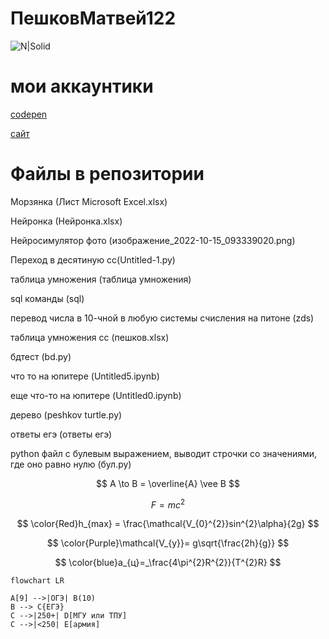 # ПешковМатвей122
![N|Solid](https://sun9-18.userapi.com/impf/4HxCeVZazSqyNtuz7-Jva_Ywcta_rbMkZM43QQ/rxC7LJWgX5g.jpg?size=1600x1280&quality=96&sign=5a0c6007828184dd8bc05ca9bc998f30&c_uniq_tag=Y9RWyBofRZPUNvcBFcDXDNvOEafkpqcIYRyDQw-T3yg&type=album)
# мои аккаунтики
[codepen](https://codepen.io/churka1488)

[сайт](https://sss162088992.wordpress.com/)
# Файлы в репозитории

Морзянка (Лист Microsoft Excel.xlsx)

Нейронка (Нейронка.xlsx)

Нейросимулятор фото (изображение_2022-10-15_093339020.png)

Переход в десятиную сс(Untitled-1.py)

таблица умножения (таблица умножения)

sql команды (sql)

перевод числа в 10-чной в любую системы счисления на питоне (zds)

таблица умножения сс (пешков.xlsx) 

бдтест (bd.py)

что то на юпитере (Untitled5.ipynb)

еще что-то на юпитере (Untitled0.ipynb)

дерево (peshkov turtle.py)

ответы егэ (ответы егэ)

python файл с булевым выражением, выводит строчки со значениями, где оно равно нулю (бул.py)

 $$ A \to  B = \overline{A} \vee B $$
 
$$ F=mc^2 $$

$$ \color{Red}h_{max} = \frac{\mathcal{V_{0}^{2}}sin^{2}\alpha}{2g} $$

$$ \color{Purple}\mathcal{V_{y}}= g\sqrt{\frac{2h}{g}} $$

$$ \color{blue}a_{ц}=_\frac{4\pi^{2}R^{2}}{T^{2}R} $$

```mermaid
flowchart LR

A[9] -->|ОГЭ| B(10)
B --> C{ЕГЭ}
C -->|250+| D[МГУ или ТПУ]
C -->|<250| E[армия]
```

